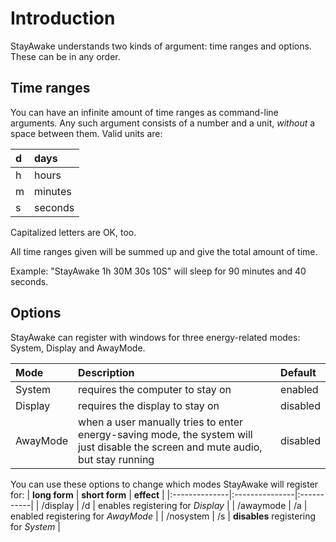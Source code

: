 # Introduction #

StayAwake understands two kinds of argument: time ranges and options. These can be in any order.


## Time ranges ##

You can have an infinite amount of time ranges as command-line arguments. Any such argument consists of a number and a unit, _without_ a space between them. Valid units are:

| d | days |
|:--|:-----|
| h | hours |
| m | minutes |
| s | seconds |

Capitalized letters are OK, too.

All time ranges given will be summed up and give the total amount of time.

Example: "StayAwake 1h 30M 30s 10S" will sleep for 90 minutes and 40 seconds.


## Options ##

StayAwake can register with windows for three energy-related modes: System, Display and AwayMode.

| **Mode** | **Description** | **Default** |
|:---------|:----------------|:------------|
| System | requires the computer to stay on | enabled |
| Display | requires the display to stay on | disabled |
| AwayMode | when a user manually tries to enter energy-saving mode, the system will just disable the screen and mute audio, but stay running | disabled |

You can use these options to change which modes StayAwake will register for:
| **long form** | **short form** | **effect** |
|:--------------|:---------------|:-----------|
| /display | /d | enables registering for _Display_ |
| /awaymode | /a | enabled registering for _AwayMode_ |
| /nosystem | /s | **disables** registering for _System_ |